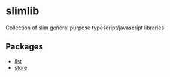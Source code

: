 # slimlib
Collection of slim general purpose typescript/javascript libraries

## Packages
- [list](./list/README.md)
- [store](./store/README.md)